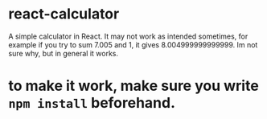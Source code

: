 # react-calculator
A simple calculator in React. It may not work as intended sometimes, for example if you try to sum 7.005 and 1, it gives 8.004999999999999. Im not sure why, but in general it works.

# to make it work, make sure you write `npm install` beforehand.